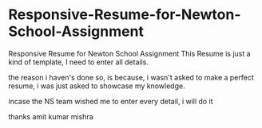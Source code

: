 # Responsive-Resume-for-Newton-School-Assignment
Responsive Resume for Newton School Assignment
This Resume is just a kind of template, I need to enter all details.

the reason i haven's done so, is because, i wasn't asked to make a perfect resume, i was just asked to showcase my knowledge.

incase the NS team wished me to enter every detail, i will do it

thanks
amit kumar mishra

